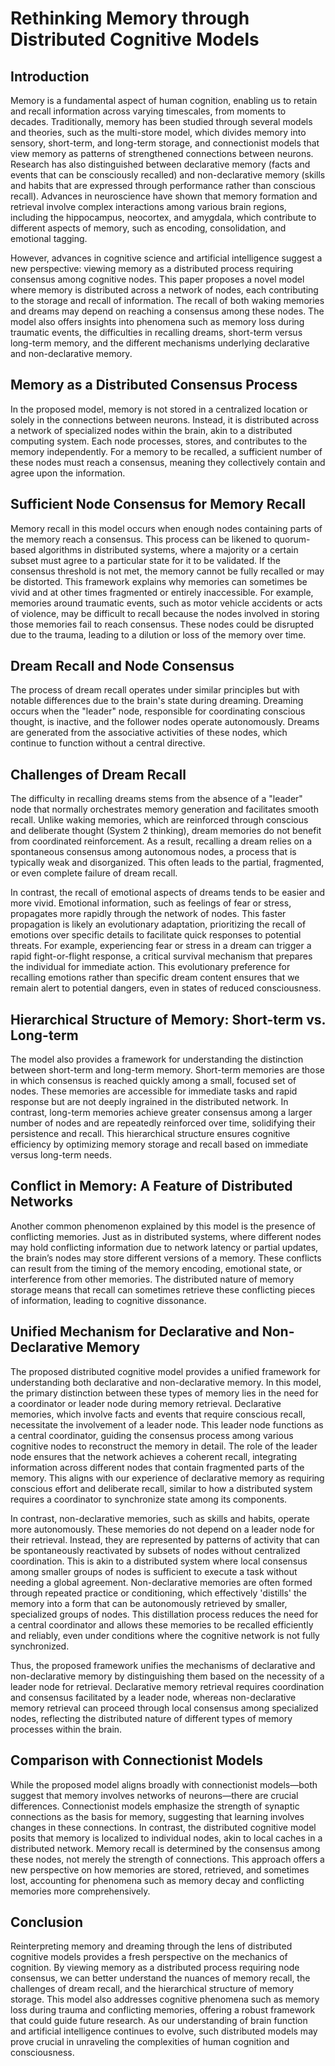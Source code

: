 # Rethinking Memory through Distributed Cognitive Models

## Introduction

Memory is a fundamental aspect of human cognition, enabling us to retain and recall information across varying timescales, from moments to decades. Traditionally, memory has been studied through several models and theories, such as the multi-store model, which divides memory into sensory, short-term, and long-term storage, and connectionist models that view memory as patterns of strengthened connections between neurons. Research has also distinguished between declarative memory (facts and events that can be consciously recalled) and non-declarative memory (skills and habits that are expressed through performance rather than conscious recall). Advances in neuroscience have shown that memory formation and retrieval involve complex interactions among various brain regions, including the hippocampus, neocortex, and amygdala, which contribute to different aspects of memory, such as encoding, consolidation, and emotional tagging.

However, advances in cognitive science and artificial intelligence suggest a new perspective: viewing memory as a distributed process requiring consensus among cognitive nodes. This paper proposes a novel model where memory is distributed across a network of nodes, each contributing to the storage and recall of information. The recall of both waking memories and dreams may depend on reaching a consensus among these nodes. The model also offers insights into phenomena such as memory loss during traumatic events, the difficulties in recalling dreams, short-term versus long-term memory, and the different mechanisms underlying declarative and non-declarative memory.

## Memory as a Distributed Consensus Process

In the proposed model, memory is not stored in a centralized location or solely in the connections between neurons. Instead, it is distributed across a network of specialized nodes within the brain, akin to a distributed computing system. Each node processes, stores, and contributes to the memory independently. For a memory to be recalled, a sufficient number of these nodes must reach a consensus, meaning they collectively contain and agree upon the information.

## Sufficient Node Consensus for Memory Recall

Memory recall in this model occurs when enough nodes containing parts of the memory reach a consensus. This process can be likened to quorum-based algorithms in distributed systems, where a majority or a certain subset must agree to a particular state for it to be validated. If the consensus threshold is not met, the memory cannot be fully recalled or may be distorted. This framework explains why memories can sometimes be vivid and at other times fragmented or entirely inaccessible. For example, memories around traumatic events, such as motor vehicle accidents or acts of violence, may be difficult to recall because the nodes involved in storing those memories fail to reach consensus. These nodes could be disrupted due to the trauma, leading to a dilution or loss of the memory over time.

## Dream Recall and Node Consensus

The process of dream recall operates under similar principles but with notable differences due to the brain's state during dreaming. Dreaming occurs when the "leader" node, responsible for coordinating conscious thought, is inactive, and the follower nodes operate autonomously. Dreams are generated from the associative activities of these nodes, which continue to function without a central directive.

## Challenges of Dream Recall

The difficulty in recalling dreams stems from the absence of a "leader" node that normally orchestrates memory generation and facilitates smooth recall. Unlike waking memories, which are reinforced through conscious and deliberate thought (System 2 thinking), dream memories do not benefit from coordinated reinforcement. As a result, recalling a dream relies on a spontaneous consensus among autonomous nodes, a process that is typically weak and disorganized. This often leads to the partial, fragmented, or even complete failure of dream recall.

In contrast, the recall of emotional aspects of dreams tends to be easier and more vivid. Emotional information, such as feelings of fear or stress, propagates more rapidly through the network of nodes. This faster propagation is likely an evolutionary adaptation, prioritizing the recall of emotions over specific details to facilitate quick responses to potential threats. For example, experiencing fear or stress in a dream can trigger a rapid fight-or-flight response, a critical survival mechanism that prepares the individual for immediate action. This evolutionary preference for recalling emotions rather than specific dream content ensures that we remain alert to potential dangers, even in states of reduced consciousness.

## Hierarchical Structure of Memory: Short-term vs. Long-term

The model also provides a framework for understanding the distinction between short-term and long-term memory. Short-term memories are those in which consensus is reached quickly among a small, focused set of nodes. These memories are accessible for immediate tasks and rapid response but are not deeply ingrained in the distributed network. In contrast, long-term memories achieve greater consensus among a larger number of nodes and are repeatedly reinforced over time, solidifying their persistence and recall. This hierarchical structure ensures cognitive efficiency by optimizing memory storage and recall based on immediate versus long-term needs.

## Conflict in Memory: A Feature of Distributed Networks

Another common phenomenon explained by this model is the presence of conflicting memories. Just as in distributed systems, where different nodes may hold conflicting information due to network latency or partial updates, the brain’s nodes may store different versions of a memory. These conflicts can result from the timing of the memory encoding, emotional state, or interference from other memories. The distributed nature of memory storage means that recall can sometimes retrieve these conflicting pieces of information, leading to cognitive dissonance.

## Unified Mechanism for Declarative and Non-Declarative Memory

The proposed distributed cognitive model provides a unified framework for understanding both declarative and non-declarative memory. In this model, the primary distinction between these types of memory lies in the need for a coordinator or leader node during memory retrieval. Declarative memories, which involve facts and events that require conscious recall, necessitate the involvement of a leader node. This leader node functions as a central coordinator, guiding the consensus process among various cognitive nodes to reconstruct the memory in detail. The role of the leader node ensures that the network achieves a coherent recall, integrating information across different nodes that contain fragmented parts of the memory. This aligns with our experience of declarative memory as requiring conscious effort and deliberate recall, similar to how a distributed system requires a coordinator to synchronize state among its components.

In contrast, non-declarative memories, such as skills and habits, operate more autonomously. These memories do not depend on a leader node for their retrieval. Instead, they are represented by patterns of activity that can be spontaneously reactivated by subsets of nodes without centralized coordination. This is akin to a distributed system where local consensus among smaller groups of nodes is sufficient to execute a task without needing a global agreement. Non-declarative memories are often formed through repeated practice or conditioning, which effectively 'distills' the memory into a form that can be autonomously retrieved by smaller, specialized groups of nodes. This distillation process reduces the need for a central coordinator and allows these memories to be recalled efficiently and reliably, even under conditions where the cognitive network is not fully synchronized. 

Thus, the proposed framework unifies the mechanisms of declarative and non-declarative memory by distinguishing them based on the necessity of a leader node for retrieval. Declarative memory retrieval requires coordination and consensus facilitated by a leader node, whereas non-declarative memory retrieval can proceed through local consensus among specialized nodes, reflecting the distributed nature of different types of memory processes within the brain.

## Comparison with Connectionist Models

While the proposed model aligns broadly with connectionist models—both suggest that memory involves networks of neurons—there are crucial differences. Connectionist models emphasize the strength of synaptic connections as the basis for memory, suggesting that learning involves changes in these connections. In contrast, the distributed cognitive model posits that memory is localized to individual nodes, akin to local caches in a distributed network. Memory recall is determined by the consensus among these nodes, not merely the strength of connections. This approach offers a new perspective on how memories are stored, retrieved, and sometimes lost, accounting for phenomena such as memory decay and conflicting memories more comprehensively.

## Conclusion

Reinterpreting memory and dreaming through the lens of distributed cognitive models provides a fresh perspective on the mechanics of cognition. By viewing memory as a distributed process requiring node consensus, we can better understand the nuances of memory recall, the challenges of dream recall, and the hierarchical structure of memory storage. This model also addresses cognitive phenomena such as memory loss during trauma and conflicting memories, offering a robust framework that could guide future research. As our understanding of brain function and artificial intelligence continues to evolve, such distributed models may prove crucial in unraveling the complexities of human cognition and consciousness.
